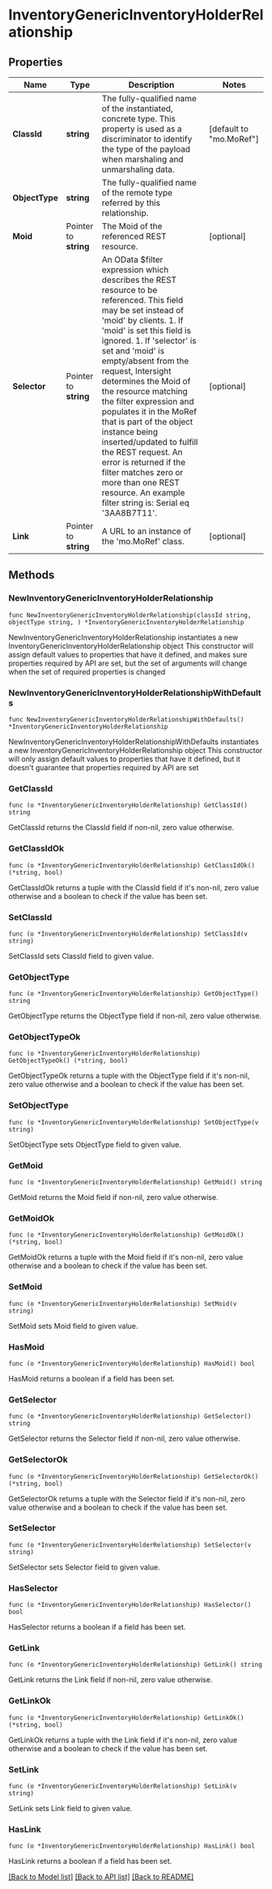 # InventoryGenericInventoryHolderRelationship

## Properties

Name | Type | Description | Notes
------------ | ------------- | ------------- | -------------
**ClassId** | **string** | The fully-qualified name of the instantiated, concrete type. This property is used as a discriminator to identify the type of the payload when marshaling and unmarshaling data. | [default to "mo.MoRef"]
**ObjectType** | **string** | The fully-qualified name of the remote type referred by this relationship. | 
**Moid** | Pointer to **string** | The Moid of the referenced REST resource. | [optional] 
**Selector** | Pointer to **string** | An OData $filter expression which describes the REST resource to be referenced. This field may be set instead of &#39;moid&#39; by clients. 1. If &#39;moid&#39; is set this field is ignored. 1. If &#39;selector&#39; is set and &#39;moid&#39; is empty/absent from the request, Intersight determines the Moid of the resource matching the filter expression and populates it in the MoRef that is part of the object instance being inserted/updated to fulfill the REST request. An error is returned if the filter matches zero or more than one REST resource. An example filter string is: Serial eq &#39;3AA8B7T11&#39;. | [optional] 
**Link** | Pointer to **string** | A URL to an instance of the &#39;mo.MoRef&#39; class. | [optional] 

## Methods

### NewInventoryGenericInventoryHolderRelationship

`func NewInventoryGenericInventoryHolderRelationship(classId string, objectType string, ) *InventoryGenericInventoryHolderRelationship`

NewInventoryGenericInventoryHolderRelationship instantiates a new InventoryGenericInventoryHolderRelationship object
This constructor will assign default values to properties that have it defined,
and makes sure properties required by API are set, but the set of arguments
will change when the set of required properties is changed

### NewInventoryGenericInventoryHolderRelationshipWithDefaults

`func NewInventoryGenericInventoryHolderRelationshipWithDefaults() *InventoryGenericInventoryHolderRelationship`

NewInventoryGenericInventoryHolderRelationshipWithDefaults instantiates a new InventoryGenericInventoryHolderRelationship object
This constructor will only assign default values to properties that have it defined,
but it doesn't guarantee that properties required by API are set

### GetClassId

`func (o *InventoryGenericInventoryHolderRelationship) GetClassId() string`

GetClassId returns the ClassId field if non-nil, zero value otherwise.

### GetClassIdOk

`func (o *InventoryGenericInventoryHolderRelationship) GetClassIdOk() (*string, bool)`

GetClassIdOk returns a tuple with the ClassId field if it's non-nil, zero value otherwise
and a boolean to check if the value has been set.

### SetClassId

`func (o *InventoryGenericInventoryHolderRelationship) SetClassId(v string)`

SetClassId sets ClassId field to given value.


### GetObjectType

`func (o *InventoryGenericInventoryHolderRelationship) GetObjectType() string`

GetObjectType returns the ObjectType field if non-nil, zero value otherwise.

### GetObjectTypeOk

`func (o *InventoryGenericInventoryHolderRelationship) GetObjectTypeOk() (*string, bool)`

GetObjectTypeOk returns a tuple with the ObjectType field if it's non-nil, zero value otherwise
and a boolean to check if the value has been set.

### SetObjectType

`func (o *InventoryGenericInventoryHolderRelationship) SetObjectType(v string)`

SetObjectType sets ObjectType field to given value.


### GetMoid

`func (o *InventoryGenericInventoryHolderRelationship) GetMoid() string`

GetMoid returns the Moid field if non-nil, zero value otherwise.

### GetMoidOk

`func (o *InventoryGenericInventoryHolderRelationship) GetMoidOk() (*string, bool)`

GetMoidOk returns a tuple with the Moid field if it's non-nil, zero value otherwise
and a boolean to check if the value has been set.

### SetMoid

`func (o *InventoryGenericInventoryHolderRelationship) SetMoid(v string)`

SetMoid sets Moid field to given value.

### HasMoid

`func (o *InventoryGenericInventoryHolderRelationship) HasMoid() bool`

HasMoid returns a boolean if a field has been set.

### GetSelector

`func (o *InventoryGenericInventoryHolderRelationship) GetSelector() string`

GetSelector returns the Selector field if non-nil, zero value otherwise.

### GetSelectorOk

`func (o *InventoryGenericInventoryHolderRelationship) GetSelectorOk() (*string, bool)`

GetSelectorOk returns a tuple with the Selector field if it's non-nil, zero value otherwise
and a boolean to check if the value has been set.

### SetSelector

`func (o *InventoryGenericInventoryHolderRelationship) SetSelector(v string)`

SetSelector sets Selector field to given value.

### HasSelector

`func (o *InventoryGenericInventoryHolderRelationship) HasSelector() bool`

HasSelector returns a boolean if a field has been set.

### GetLink

`func (o *InventoryGenericInventoryHolderRelationship) GetLink() string`

GetLink returns the Link field if non-nil, zero value otherwise.

### GetLinkOk

`func (o *InventoryGenericInventoryHolderRelationship) GetLinkOk() (*string, bool)`

GetLinkOk returns a tuple with the Link field if it's non-nil, zero value otherwise
and a boolean to check if the value has been set.

### SetLink

`func (o *InventoryGenericInventoryHolderRelationship) SetLink(v string)`

SetLink sets Link field to given value.

### HasLink

`func (o *InventoryGenericInventoryHolderRelationship) HasLink() bool`

HasLink returns a boolean if a field has been set.


[[Back to Model list]](../README.md#documentation-for-models) [[Back to API list]](../README.md#documentation-for-api-endpoints) [[Back to README]](../README.md)


